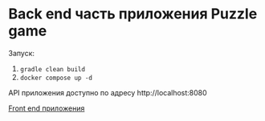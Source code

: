 # Back end часть приложения Puzzle game

Запуск:
1.  `gradle clean build`
2. `docker compose up -d`

API приложения доступно по адресу http://localhost:8080

[Front end приложения](https://github.com/airoson/puzzles-frontend) 